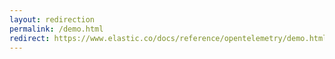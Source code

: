 ```yaml
---
layout: redirection
permalink: /demo.html
redirect: https://www.elastic.co/docs/reference/opentelemetry/demo.html
---
```

